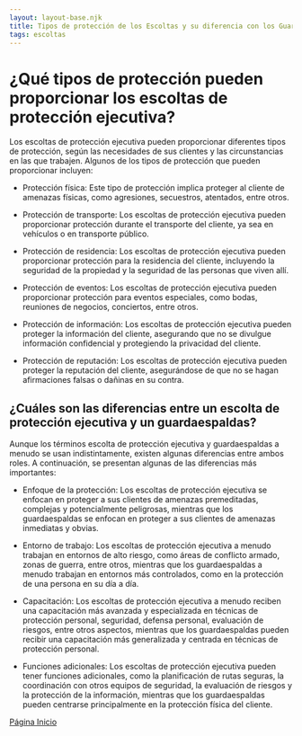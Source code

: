 ```yaml
---
layout: layout-base.njk
title: Tipos de protección de los Escoltas y su diferencia con los Guardaespaldas
tags: escoltas
---
```


# ¿Qué tipos de protección pueden proporcionar los escoltas de protección ejecutiva?

Los escoltas de protección ejecutiva pueden proporcionar diferentes tipos de protección, según las necesidades de sus clientes y las circunstancias en las que trabajen. Algunos de los tipos de protección que pueden proporcionar incluyen:

- Protección física: Este tipo de protección implica proteger al cliente de amenazas físicas, como agresiones, secuestros, atentados, entre otros.

- Protección de transporte: Los escoltas de protección ejecutiva pueden proporcionar protección durante el transporte del cliente, ya sea en vehículos o en transporte público.

- Protección de residencia: Los escoltas de protección ejecutiva pueden proporcionar protección para la residencia del cliente, incluyendo la seguridad de la propiedad y la seguridad de las personas que viven allí.

- Protección de eventos: Los escoltas de protección ejecutiva pueden proporcionar protección para eventos especiales, como bodas, reuniones de negocios, conciertos, entre otros.

- Protección de información: Los escoltas de protección ejecutiva pueden proteger la información del cliente, asegurando que no se divulgue información confidencial y protegiendo la privacidad del cliente.

- Protección de reputación: Los escoltas de protección ejecutiva pueden proteger la reputación del cliente, asegurándose de que no se hagan afirmaciones falsas o dañinas en su contra.

## ¿Cuáles son las diferencias entre un escolta de protección ejecutiva y un guardaespaldas?

Aunque los términos escolta de protección ejecutiva y guardaespaldas a menudo se usan indistintamente, existen algunas diferencias entre ambos roles. A continuación, se presentan algunas de las diferencias más importantes:

- Enfoque de la protección: Los escoltas de protección ejecutiva se enfocan en proteger a sus clientes de amenazas premeditadas, complejas y potencialmente peligrosas, mientras que los guardaespaldas se enfocan en proteger a sus clientes de amenazas inmediatas y obvias.

- Entorno de trabajo: Los escoltas de protección ejecutiva a menudo trabajan en entornos de alto riesgo, como áreas de conflicto armado, zonas de guerra, entre otros, mientras que los guardaespaldas a menudo trabajan en entornos más controlados, como en la protección de una persona en su día a día.

- Capacitación: Los escoltas de protección ejecutiva a menudo reciben una capacitación más avanzada y especializada en técnicas de protección personal, seguridad, defensa personal, evaluación de riesgos, entre otros aspectos, mientras que los guardaespaldas pueden recibir una capacitación más generalizada y centrada en técnicas de protección personal.

- Funciones adicionales: Los escoltas de protección ejecutiva pueden tener funciones adicionales, como la planificación de rutas seguras, la coordinación con otros equipos de seguridad, la evaluación de riesgos y la protección de la información, mientras que los guardaespaldas pueden centrarse principalmente en la protección física del cliente.

[Página Inicio](/src/index.md)